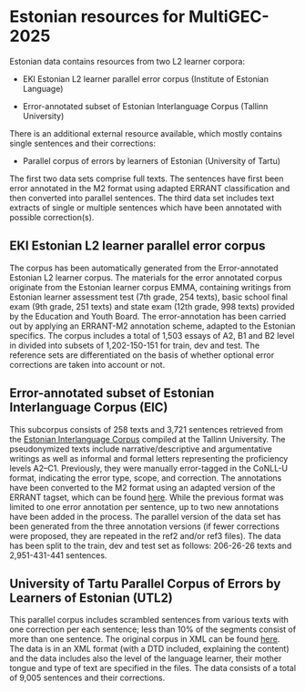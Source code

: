 # Estonian resources for MultiGEC-2025 

Estonian data contains resources from two L2 learner corpora: 

* EKI Estonian L2 learner parallel error corpus (Institute of Estonian Language) 

* Error-annotated subset of Estonian Interlanguage Corpus (Tallinn University) 

There is an additional external resource available, which mostly contains single sentences and their corrections:

* Parallel corpus of errors by learners of Estonian (University of Tartu) 


The first two data sets comprise full texts. The sentences have first been error annotated in the M2 format using adapted ERRANT classification and then converted into parallel sentences. The third data set includes text extracts of single or multiple sentences which have been annotated with possible correction(s). 


## EKI Estonian L2 learner parallel error corpus 

The corpus has been automatically generated from the Error-annotated Estonian L2 learner corpus. The materials for the error annotated corpus originate from the Estonian learner corpus EMMA, containing writings from Estonian learner assessment test (7th grade, 254 texts), basic school final exam (9th grade, 251 texts) and state exam (12th grade, 998 texts) provided by the Education and Youth Board. The error-annotation has been carried out by applying an ERRANT-M2 annotation scheme, adapted to the Estonian specifics. The corpus includes a total of 1,503 essays of A2, B1 and B2 level in divided into subsets of 1,202-150-151 for train, dev and test. The reference sets are differentiated on the basis of whether optional error corrections are taken into account or not. 


## Error-annotated subset of Estonian Interlanguage Corpus (EIC) 

This subcorpus consists of 258 texts and 3,721 sentences retrieved from the [Estonian Interlanguage Corpus](https://elle.tlu.ee/tools) compiled at the Tallinn University. The pseudonymized texts include narrative/descriptive and argumentative writings as well as informal and formal letters representing the proficiency levels A2–C1. Previously, they were manually error-tagged in the CoNLL-U format, indicating the error type, scope, and correction. The annotations have been converted to the M2 format using an adapted version of the ERRANT tagset, which can be found [here](https://github.com/tlu-dt-nlp/EstGEC-L2-Corpus). While the previous format was limited to one error annotation per sentence, up to two new annotations have been added in the process. The parallel version of the data set has been generated from the three annotation versions (if fewer corrections were proposed, they are repeated in the ref2 and/or ref3 files). The data has been split to the train, dev and test set as follows: 206-26-26 texts and 2,951-431-441 sentences. 

## University of Tartu Parallel Corpus of Errors by Learners of Estonian (UTL2)

This parallel corpus includes scrambled sentences from various texts with one correction per each sentence; less than 10% of the segments consist of more than one sentence. The original corpus in XML can be found [here](https://cl.ut.ee/korpused/veakorpus/index.php?lang=en). The data is in an XML format (with a DTD included, explaining the content) and the data includes also the level of the language learner, their mother tongue and type of text are specified in the files. The data consists of a total of 9,005 sentences and their corrections.
